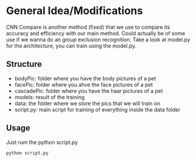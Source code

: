 # General Idea/Modifications


CNN Compare is another method (fixed) that we use to compare its accuracy and efficiency with our main method. Could actually be of some use if we wanna do an group exclusion recognition.
Take a look at model.py for the architecture, you can train using the model.py.

## Structure

- bodyPic: folder where you have the body pictures of a pet
- facePic: folder where you ahve the face pictures of a pet
- cascadePic: folder where you have the haar pictures of a pet
- models: result of the training 
- data: the folder where we store the pics that we will train on 
- script.py: main script for training of everything inside the data folder

## Usage

Just rum the python script.py
	
	python script.py
 
